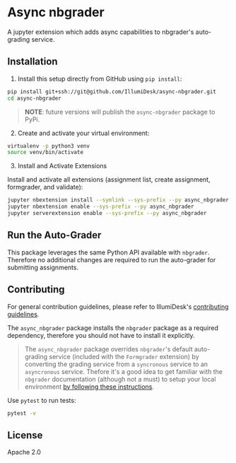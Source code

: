 # Async nbgrader

A jupyter extension which adds async capabilities to nbgrader's auto-grading service.

## Installation

1. Install this setup directly from GitHub using `pip install`:

```bash
pip install git+ssh://git@github.com/IllumiDesk/async-nbgrader.git
cd async-nbgrader
```

> **NOTE**: future versions will publish the `async-nbgrader` package to PyPi.

2. Create and activate your virtual environment:

```bash
virtualenv -p python3 venv
source venv/bin/activate
```

3. Install and Activate Extensions

Install and activate all extensions (assignment list, create assignment, formgrader, and validate):

```bash
jupyter nbextension install --symlink --sys-prefix --py async_nbgrader --overwrite
jupyter nbextension enable --sys-prefix --py async_nbgrader
jupyter serverextension enable --sys-prefix --py async_nbgrader
```

## Run the Auto-Grader

This package leverages the same Python API available with `nbgrader`. Therefore no additional changes are required to run the auto-grader for submitting assignments.

## Contributing

For general contribution guidelines, please refer to IllumiDesk's [contributing guidelines](https://github.com/IllumiDesk/illumidesk/blob/main/CONTRIBUTING.md).

The `async_nbgrader` package installs the `nbgrader` package as a required dependency, therefore you should not have to install it explicitly.

> The `async_nbgrader` package overrides `nbgrader`'s default auto-grading service (included with the `Formgrader` extension) by converting the grading service from a `syncronous` service to an `asyncronous` service. Thefore it's a good idea to get familiar with the `nbgrader` documentation (although not a must) to setup your local environment [by following these instructions](https://nbgrader.readthedocs.io/en/latest/contributor_guide/installation_developer.html).

Use `pytest` to run tests:

```bash
pytest -v
```

## License

Apache 2.0

